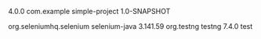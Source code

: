 <project xmlns="http://maven.apache.org/POM/4.0.0"
xmlns:xsi="http://www.w3.org/2001/XMLSchema-instance"
xsi:schemaLocation="http://maven.apache.org/POM/4.0.0 http://maven.apache.org/xsd/maven-
4.0.0.xsd">
<modelVersion>4.0.0</modelVersion>
 <groupId>com.example</groupId>
 <artifactId>simple-project</artifactId>
<version>1.0-SNAPSHOT</version>
<dependencies>
<!-- Add your dependencies here -->
</dependencies>
</project>
<dependencies>
<dependency>
<groupId>org.seleniumhq.selenium</groupId>
<artifactId>selenium-java</artifactId>
<version>3.141.59</version>
</dependency>
<dependency>
<groupId>org.testng</groupId>
<artifactId>testng</artifactId>
<version>7.4.0</version>
<scope>test</scope>
</dependency>
</dependencies>
